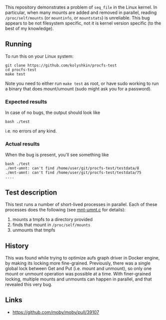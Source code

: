 This repository demonstrates a problem of `seq_file` in the Linux kernel.
In particular, when many mounts are added and removed in parallel, reading
`/proc/self/mounts` (or `mountinfo`, or `mountstats`) is unreliable. This
bug appears to be not filesystem specific, not it is kernel version specific
(to the best of my knowledge).

## Running

To run this on your Linux system:

```
git clone https://github.com/kolyshkin/procfs-test
cd procfs-test
make test
```

Note you need to either run `make test` as root, or have sudo working
to run a binary that does mount/umount (sudo might ask you for a password).

### Expected results

In case of no bugs, the output should look like
```
bash ./test
```
i.e. no errors of any kind.

### Actual results

When the bug is present, you'll see something like
```
bash ./test
./mnt-umnt: can't find /home/user/git/procfs-test/testdata/8
./mnt-umnt: can't find /home/user/git/procfs-test/testdata/75
....
```

## Test description

This test runs a number of short-lived processes in parallel.
Each of these processes does the following
(see [mnt-umnt.c](./mnt-umnt.c) for details):
1. mounts a tmpfs to a directory provided
2. finds that mount in `/proc/self/mounts`
3. unmounts that tmpfs

## History

This was found while trying to optimize aufs graph driver in Docker
engine, by making its locking more fine-grained. Previously, there
was a single global lock between Get and Put (i.e. mount and unmount),
so only one mount or unmount operation was possible at a time. With
finer-grained locking, multiple mounts and unmounts can happen in
parallel, and that revealed this very bug.

## Links

* https://github.com/moby/moby/pull/39107
